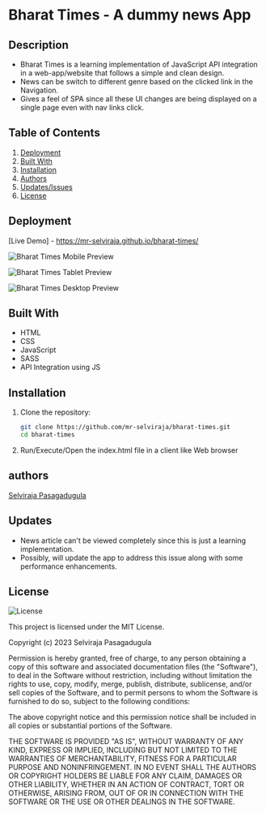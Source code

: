 # Bharat Times - A dummy news App

## Description

- Bharat Times is a learning implementation of JavaScript API integration in a web-app/website that follows a simple and clean design.
- News can be switch to different genre based on the clicked link in the Navigation.
- Gives a feel of SPA since all these UI changes are being displayed on a single page even with nav links click.


## Table of Contents

1. [Deployment](#deployment)
2. [Built With](#built-with)
3. [Installation](#installation)
4. [Authors](#authors)
5. [Updates/Issues](#updates)
6. [License](#license)


## Deployment

[Live Demo] - https://mr-selviraja.github.io/bharat-times/

![Bharat Times Mobile Preview](/assets/bharat-times__mobile.png)

![Bharat Times Tablet Preview](/assets/bharat-times__tablet.png)

![Bharat Times Desktop Preview](/assets/bharat-times__desktop.png)


## Built With

- HTML
- CSS
- JavaScript
- SASS
- API Integration using JS


## Installation

1. Clone the repository:
   ```bash
   git clone https://github.com/mr-selviraja/bharat-times.git
   cd bharat-times
   ```
2. Run/Execute/Open the index.html file in a client like Web browser


## authors

[Selviraja Pasagadugula](https://github.com/mr-selviraja)


## Updates
- News article can't be viewed completely since this is just a learning implementation.
- Possibly, will update the app to address this issue along with some performance enhancements.


## License

![License](https://img.shields.io/badge/license-MIT%20License-blue.svg)

This project is licensed under the MIT License.

Copyright (c) 2023 Selviraja Pasagadugula

Permission is hereby granted, free of charge, to any person obtaining a copy
of this software and associated documentation files (the "Software"), to deal
in the Software without restriction, including without limitation the rights
to use, copy, modify, merge, publish, distribute, sublicense, and/or sell
copies of the Software, and to permit persons to whom the Software is
furnished to do so, subject to the following conditions:

The above copyright notice and this permission notice shall be included in all
copies or substantial portions of the Software.

THE SOFTWARE IS PROVIDED "AS IS", WITHOUT WARRANTY OF ANY KIND, EXPRESS OR
IMPLIED, INCLUDING BUT NOT LIMITED TO THE WARRANTIES OF MERCHANTABILITY,
FITNESS FOR A PARTICULAR PURPOSE AND NONINFRINGEMENT. IN NO EVENT SHALL THE
AUTHORS OR COPYRIGHT HOLDERS BE LIABLE FOR ANY CLAIM, DAMAGES OR OTHER
LIABILITY, WHETHER IN AN ACTION OF CONTRACT, TORT OR OTHERWISE, ARISING FROM,
OUT OF OR IN CONNECTION WITH THE SOFTWARE OR THE USE OR OTHER DEALINGS IN THE
SOFTWARE.
